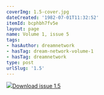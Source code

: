```yaml
---
coverImg: 1.5-cover.jpg
dateCreated: '1982-07-01T11:32:52'
itemId: bcphbh7fv5e
layout: page
name: Volume 1, issue 5
tags:
- hasAuthor: dreamnetwork
- hasTag: dream-network-volume-1
- hasTag: dreamnetwork
type: post
urlSlug: '1.5'
---
```

<img class="card-journal-img" src="../images/1.5-rect.jpg"/><a href="../files/pdfs/Volume_1/1.5_Dream_Network_Bulletin_Vol.1_No.5.pdf" download="">Download issue 1.5</a>